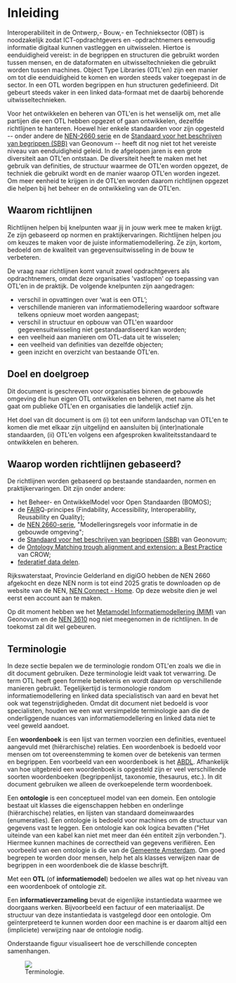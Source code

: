 # Inleiding

Interoperabiliteit in de Ontwerp,- Bouw,- en Technieksector (OBT) is noodzakelijk zodat ICT-opdrachtgevers en -opdrachtnemers eenvoudig informatie digitaal kunnen vastleggen en uitwisselen. Hiertoe is eenduidigheid vereist: in de begrippen en structuren die gebruikt worden tussen mensen, en de dataformaten en uitwisseltechnieken die gebruikt worden tussen machines. Object Type Libraries (OTL'en) zijn een manier om tot die eenduidigheid te komen en worden steeds vaker toegepast in de sector. In een OTL worden begrippen en hun structuren gedefinieerd. Dit gebeurt steeds vaker in een linked data-formaat met de daarbij behorende uitwisseltechnieken. 

Voor het ontwikkelen en beheren van OTL'en is het wenselijk om, met alle partijen die een OTL hebben opgezet of gaan ontwikkelen, dezelfde richtlijnen te hanteren. Hoewel hier enkele standaarden voor zijn opgesteld -- onder andere de <a href="https://www.nen.nl/modellering-integratie-en-interoperabiliteit-van-informatie-in-de-gebouwde-omgeving-en-procesindustrie">NEN-2660 serie</a> en de <a href="https://profielstelselcatalogus.pldn.nl/">Standaard voor het beschrijven van begrippen (SBB)</a> van Geonovum -- heeft dit nog niet tot het vereiste niveau van eenduidigheid geleid. In de afgelopen jaren is een grote diversiteit aan OTL'en ontstaan. De diversiteit heeft te maken met het gebruik van definities, de structuur waarmee de OTL'en worden opgezet, de techniek die gebruikt wordt en de manier waarop OTL'en worden ingezet. Om meer eenheid te krijgen in de OTL'en worden daarom richtlijnen opgezet die helpen bij het beheer en de ontwikkeling van de OTL'en.

## Waarom richtlijnen
Richtlijnen helpen bij knelpunten waar jij in jouw werk mee te maken krijgt. Ze zijn gebaseerd op normen en praktijkervaringen. Richtlijnen helpen jou om keuzes te maken voor de juiste informatiemodellering. Ze zijn, kortom, bedoeld om de kwaliteit van gegevensuitwisseling in de bouw te verbeteren.

De vraag naar richtlijnen komt vanuit zowel opdrachtgevers als opdrachtnemers, omdat deze organisaties 'vastlopen' op toepassing van OTL'en in de praktijk. De volgende knelpunten zijn aangedragen:
- verschil in opvattingen over ‘wat is een OTL’;
- verschillende manieren van informatiemodellering waardoor software telkens opnieuw moet worden aangepast;
- verschil in structuur en opbouw van OTL'en waardoor gegevensuitwisseling niet gestandaardiseerd kan worden;
- een veelheid aan manieren om OTL-data uit te wisselen;
- een veelheid van definities van dezelfde objecten;
- geen inzicht en overzicht van bestaande OTL'en.

## Doel en doelgroep
Dit document is geschreven voor organisaties binnen de gebouwde omgeving die hun eigen OTL ontwikkelen en beheren, met name als het gaat om publieke OTL'en en organisaties die landelijk actief zijn.

Het doel van dit document is om (i) tot een uniform landschap van OTL'en te komen die met elkaar zijn uitgelijnd en aansluiten bij (inter)nationale standaarden, (ii) OTL'en volgens een afgesproken kwaliteitsstandaard te ontwikkelen en beheren.

## Waarop worden richtlijnen gebaseerd?
De richtlijnen worden gebaseerd op bestaande standaarden, normen en praktijkervaringen. Dit zijn onder andere:
- het Beheer- en OntwikkelModel voor Open Standaarden (BOMOS);
- de <a href="https://www.go-fair.org/fair-principles/">FAIR</a>Q-principes (Findability, Accessibility, Interoperability, Reusability en Quality);
- de <a href="https://www.nen.nl/modellering-integratie-en-interoperabiliteit-van-informatie-in-de-gebouwde-omgeving-en-procesindustrie">NEN 2660-serie</a>, "Modelleringsregels voor informatie in de gebouwde omgeving";
- de <a href="https://profielstelselcatalogus.pldn.nl/">Standaard voor het beschrijven van begrippen (SBB)</a> van Geonovum;
- de <a href="https://docs.crow.nl/ontology-alignment/whitepaper/">Ontology Matching trough alignment and extension: a Best Practice</a> van CROW;
- <a href="https://www.digigo.nu/digitaal-stelsel/waarom-dsgo">federatief data delen</a>.

Rijkswaterstaat, Provincie Gelderland en digiGO hebben de NEN 2660 afgekocht en deze NEN norm is tot eind 2025 gratis te downloaden op de website van de NEN, <a href="https://urldefense.com/v3/__https://connect.nen.nl/Home/Detail__;!!NFFV0PM8bbqw!M5JuU5t0-AzxNzYr1PWA33tQIbT0IAFveLFdgD24P66VGyfZjurAmpzO2mWRs4Rc_B1BtfGe_fAWwVKIUU-TlKVXS0RZtntAGvtxKpM$">NEN Connect - Home</a>. Op deze website dien je wel eerst een account aan te maken.

Op dit moment hebben we het <a href="https://www.geonovum.nl/geo-standaarden/metamodel-informatiemodellering-mim">Metamodel Informatiemodellering (MIM)</a> van Geonovum en de <a href="https://www.nen.nl/nen-3610-2022-nl-296137">NEN 3610</a> nog niet meegenomen in de richtlijnen. In de toekomst zal dit wel gebeuren.

## Terminologie

In deze sectie bepalen we de terminologie rondom OTL'en zoals we die in dit document gebruiken. Deze terminologie leidt vaak tot verwarring. De term OTL heeft geen formele betekenis en wordt daarom op verschillende manieren gebruikt. Tegelijkertijd is termonologie rondom informatiemodellering en linked data specialistisch van aard en bevat het ook wat tegenstrijdigheden. Omdat dit document niet bedoeld is voor specialisten, houden we een wat versimpelde terminologie aan die de onderliggende nuances van informatiemodellering en linked data niet te veel geweld aandoet.

Een **woordenboek** is een lijst van termen voorzien een definities, eventueel aangevuld met (hiërarchische) relaties. Een woordenboek is bedoeld voor mensen om tot overeenstemming te komen over de betekenis van termen en begrippen. Een voorbeeld van een woordenboek is het <a href="https://www.begrippenxl.nl/ABDL/nl/index">ABDL</a>. Afhankelijk van hoe uitgebreid een woordenboek is opgesteld zijn er veel verschillende soorten woordenboeken (begrippenlijst, taxonomie, thesaurus, etc.). In dit document gebruiken we alleen de overkoepelende term woordenboek.

Een **ontologie** is een conceptueel model van een domein. Een ontologie bestaat uit klasses die eigenschappen hebben en onderlinge (hiërarchische) relaties, en lijsten van standaard domeinwaardes (enumeraties). Een ontologie is bedoeld voor machines om de structuur van gegevens vast te leggen. Een ontologie kan ook logica bevatten ("Het uiteinde van een kabel kan niet met meer dan één entiteit zijn verbonden."). Hiermee kunnen machines de correctheid van gegevens verifiëren. Een voorbeeld van een ontologie is die van de <a href="https://amsterdam-otl.otl-viewer.com/">Gemeente Amsterdam</a>. Om goed begrepen te worden door mensen, help het als klasses verwijzen naar de begrippen in een woordenboek die de klasse beschrijft.

Met een **OTL** (of **informatiemodel**) bedoelen we alles wat op het niveau van een woordenboek of ontologie zit.

Een **informatieverzameling** bevat de eigenlijke instantiedata waarmee we doorgaans werken. Bijvoorbeeld een factuur of een materiaalijst. De structuur van deze instantiedata is vastgelegd door een ontologie. Om geïnterpreteerd te kunnen worden door een machine is er daarom altijd een (impliciete) verwijzing naar de ontologie nodig.

Onderstaande figuur visualiseert hoe de verschillende concepten samenhangen. 

<figure id="otl-componenten">
  <img src="figures/otl-componenten.png"/>
  <figcaption>Terminologie.</figcaption>
</figure>

